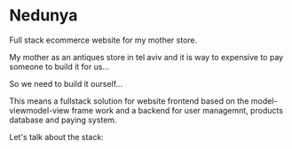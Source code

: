 # Nedunya
Full stack ecommerce website for my mother store.

My mother as an antiques store in tel aviv and it is way
to expensive to pay someone to build it for us...

So we need to build it ourself...

This means a fullstack solution for website frontend based on the model-viewmodel-view frame work and a backend for user managemnt, products database and paying system.

Let's talk about the stack:


